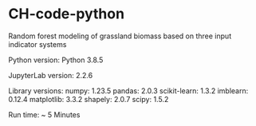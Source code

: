 # CH-code-python
Random forest modeling of grassland biomass based on three input indicator systems

Python version:
Python 3.8.5

JupyterLab version:
2.2.6

Library versions:
numpy: 1.23.5
pandas: 2.0.3
scikit-learn: 1.3.2
imblearn: 0.12.4
matplotlib: 3.3.2
shapely: 2.0.7
scipy: 1.5.2

Run time:
~ 5 Minutes
